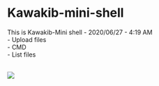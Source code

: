 # Kawakib-mini-shell
<p>
  This is Kawakib-Mini shell - 2020/06/27 - 4:19 AM <br>
  - Upload files <br>
  - CMD <br>
  - List files <br>
  </p>
  <br>
  <img src="https://i.ibb.co/c39MrKS/chrome-EHIvv-S0s-Lo.png">
